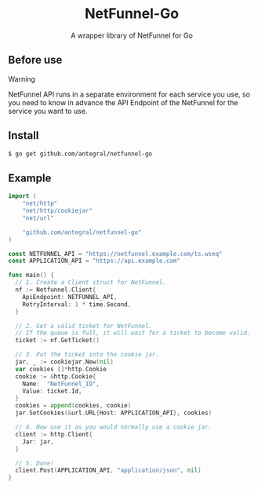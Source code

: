 <h1 align="center">NetFunnel-Go</h1>
<p align="center">A wrapper library of NetFunnel for Go</p>

## Before use
> [!WARNING]
> NetFunnel API runs in a separate environment for each service you use, so you need to know in advance the API Endpoint of the NetFunnel for the service you want to use.

## Install
```sh
$ go get github.com/antegral/netfunnel-go
```

## Example
```go
import (
	"net/http"
	"net/http/cookiejar"
	"net/url"

	"github.com/antegral/netfunnel-go"
)

const NETFUNNEL_API = "https://netfunnel.example.com/ts.wseq"
const APPLICATION_API = "https://api.example.com"

func main() {
  // 1. Create a Client struct for NetFunnel.
  nf := Netfunnel.Client{
    ApiEndpoint: NETFUNNEL_API,
    RetryInterval: 1 * time.Second,
  }

  // 2. Get a valid ticket for NetFunnel.
  // If the queue is full, it will wait for a ticket to become valid.
  ticket := nf.GetTicket()

  // 3. Put the ticket into the cookie jar.
  jar, _ := cookiejar.New(nil)
  var cookies []*http.Cookie
  cookie := &http.Cookie{
    Name:  "NetFunnel_ID",
    Value: ticket.Id,
  }
  cookies = append(cookies, cookie)
  jar.SetCookies(&url.URL{Host: APPLICATION_API}, cookies)

  // 4. Now use it as you would normally use a cookie jar.
  client := http.Client{
    Jar: jar,
  }

  // 5. Done!
  client.Post(APPLICATION_API, "application/json", nil)
}

```
